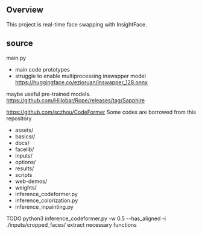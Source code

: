 ## Overview
This project is real-time face swapping with InsightFace.
## source
main.py
- main code
prototypes
- struggle to enable multiprocessing
inswapper model
https://huggingface.co/ezioruan/inswapper_128.onnx


maybe useful pre-trained models.
https://github.com/Hillobar/Rope/releases/tag/Sapphire

https://github.com/sczhou/CodeFormer
Some codes are borrowed from this repository
- assets/
- basicsr/
- docs/
- facelib/
- inputs/
- options/
- results/
- scripts
- web-demos/
- weights/
- inference_codeformer.py
- inference_colorization.py
- inference_inpainting.py


TODO
python3 inference_codeformer.py -w 0.5 --has_aligned -i ./inputs/cropped_faces/
extract necessary functions